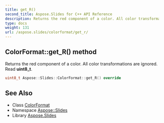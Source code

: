 ```yaml
---
title: get_R()
second_title: Aspose.Slides for C++ API Reference
description: Returns the red component of a color. All color transformations are ignored. Read uint8_t.
type: docs
weight: 131
url: /aspose.slides/colorformat/get_r/
---
```

## ColorFormat::get_R() method


Returns the red component of a color. All color transformations are ignored. Read **uint8_t**.

```cpp
uint8_t Aspose::Slides::ColorFormat::get_R() override
```

## See Also

* Class [ColorFormat](../)
* Namespace [Aspose::Slides](../../)
* Library [Aspose.Slides](../../../)